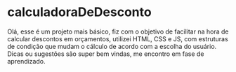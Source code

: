 # calculadoraDeDesconto
Olá, esse é um projeto mais básico, fiz com o objetivo de facilitar na hora de calcular descontos em orçamentos, utilizei HTML, CSS e JS, com estruturas de condição que mudam 
o cálculo de acordo com a escolha do usuário. Dicas ou sugestões são super bem vindas, me encontro em fase de aprendizado.

